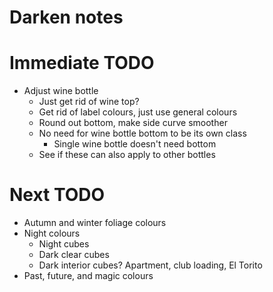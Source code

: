 # Darken notes

# Immediate TODO
* Adjust wine bottle
    * Just get rid of wine top?
    * Get rid of label colours, just use general colours
    * Round out bottom, make side curve smoother
    * No need for wine bottle bottom to be its own class
        * Single wine bottle doesn't need bottom
    * See if these can also apply to other bottles

# Next TODO
* Autumn and winter foliage colours
* Night colours
    * Night cubes
    * Dark clear cubes
    * Dark interior cubes? Apartment, club loading, El Torito
* Past, future, and magic colours